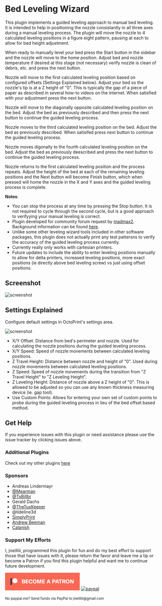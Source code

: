 # Bed Leveling Wizard

This plugin implements a guided leveling approach to manual bed leveling.  It is intended to help in positioning the nozzle consistantly in all three axes during a manual leveling process.  The plugin will move the nozzle to 4 calculated leveling positions in a figure eight pattern, pausing at each to allow for bed height adjustment.

When ready to manually level your bed press the Start button in the sidebar and the nozzle will move to the home position.  Adjust bed and nozzle temperature if desired at this stage (not necessary) verify nozzle is clean of debris, etc. and press the next button.  

Nozzle will move to the first calculated leveling position based on configured offsets (Settings Explained below). Adjust your bed so the nozzle's tip is at a Z height of "0".  This is typically the gap of a piece of paper as described in several how-to videos on the internet. When satisfied with your adjustment press the next button.

Nozzle will move to the diagonally opposite calculated leveling position on the bed. Adjust the bed as previously described and then press the next button to continue the guided leveling process.  

Nozzle moves to the third calculated leveling position on the bed. Adjust the bed as previously described. When satisifed press next button to continue the guided leveling process.

Nozzle moves digonally to the fourth calculated leveling position on the bed.  Adjust the bed as previously deescribed and press the next button to continue the guided leveling process. 

Nozzle returns to the first calculated leveling position and the process repeats.  Adjust the height of the bed at each of the remaining leveling positions and the Next button will become Finish button, which when pressed will home the nozzle in the X and Y axes and the guided leveling process is complete.



**Notes**:
  - You can stop the process at any time by pressing the Stop button.  It is not required to cycle through the second cycle, but is a good approach to verifyying your manual leveling is correct.
  - Plugin developed for community forum request by [madmax2](https://discourse.octoprint.org/u/madmax2). Background information can be found [here](https://discourse.octoprint.org/t/manual-bed-leveling-wizard-plugin-suggestion-request/2736/25).
  - Unlike some other leveling wizard tools included in other software packages, this plugin does not actually print any test pattersns to verify the accuracy of the guided leveling process currently.
  - Currently really only works with cartesian printers.
  - Future updates to include the ability to enter leveling positions manually to allow for delta printers, increased leveling positions, more exact positions (ie directly above bed leveling screw) vs just using offset positions.

## Screenshot

![screenshot](sidebar.png)

## Settings Explained

Configure default settings in OctoPrint's settings area.  

![screenshot](settings.png)

  - X/Y Offset: Distance from bed's perimeter and nozzle.  Used for calculating the nozzle positions during the guided leveling process.
  - X/Y Speed: Speed of nozzle movements between calculated leveling positions.
  - Z Travel Height: Distance between nozzle and height of "0". Used during nozzle movements between calculated leveling positions.
  - Z Speed: Speed of nozzle movements during the transition from "Z Travel Height" to "Z Leveling Height".
  - Z Leveling Height: Distance of nozzle above a Z height of "0".  This is allowed to be adjusted so you can use any known thickness measuring device (ie. gap tool).
  - Use Custom Points: Allows for entering your own set of custom points to probe during the guided leveling process in lieu of the bed offset based method.

## Get Help

If you experience issues with this plugin or need assistance please use the issue tracker by clicking issues above.

### Additional Plugins

Check out my other plugins [here](https://plugins.octoprint.org/by_author/#jneilliii)

### Sponsors
- Andreas Lindermayr
- [@Mearman](https://github.com/Mearman)
- [@TxBillbr](https://github.com/TxBillbr)
- Gerald Dachs
- [@TheTuxKeeper](https://github.com/thetuxkeeper)
- @tideline3d
- [SimplyPrint](https://simplyprint.dk/)
- [Andrew Beeman](https://github.com/Kiendeleo)
- [Calanish](https://github.com/calanish)

### Support My Efforts
I, jneilliii, programmed this plugin for fun and do my best effort to support those that have issues with it, please return the favor and leave me a tip or become a Patron if you find this plugin helpful and want me to continue future development.

[![Patreon](patreon-with-text-new.png)](https://www.patreon.com/jneilliii) [![paypal](paypal-with-text.png)](https://paypal.me/jneilliii)

<small>No paypal.me? Send funds via PayPal to jneilliii&#64;gmail&#46;com</small>
